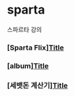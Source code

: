 # sparta
스파르타 강의

### [Sparta Flix][Title](#spartaflix/index.html)
### [album][Title](#album/index.html)
### [세뱃돈 계산기][Title](#세뱃돈-계산기title세뱃돈-계산기indexhtml)